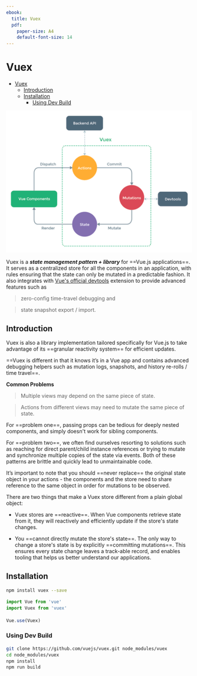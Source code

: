 ```yaml
---
ebook:
  title: Vuex
  pdf:
    paper-size: A4
    default-font-size: 14   
---
```


# Vuex

<!-- @import "[TOC]" {cmd="toc" depthFrom=1 depthTo=6 orderedList=false} -->

<!-- code_chunk_output -->

- [Vuex](#vuex)
  - [Introduction](#introduction)
  - [Installation](#installation)
    - [Using Dev Build](#using-dev-build)

<!-- /code_chunk_output -->

![Vuex Overview](img/overview.png)

Vuex is a ***state management pattern + library*** for ==Vue.js applications==. It serves as a centralized store for all the components in an application, with rules ensuring that the state can only be mutated in a predictable fashion. It also integrates with [Vue's official devtools](https://github.com/vuejs/vue-devtools) extension to provide advanced features such as 
> zero-config time-travel debugging and
 
> state snapshot export / import.

## Introduction

Vuex is also a library implementation tailored specifically 
for Vue.js to take advantage of its ==granular 
reactivity system== for efficient updates.

==Vuex is different in that it knows it’s in a Vue app and 
contains advanced debugging helpers such as mutation logs, 
snapshots, and history re-rolls / time travel==.

**Common Problems**

> Multiple views may depend on the same piece of state.

> Actions from different views may need to mutate the same piece of state.

For ==problem one==, passing props can be tedious for deeply 
nested components, and simply doesn't work for sibling components. 

For ==problem two==, we often find ourselves resorting to solutions 
such as reaching for direct parent/child instance references or 
trying to mutate and synchronize multiple copies of the state via events. 
Both of these patterns are brittle and quickly lead to unmaintainable code.

It’s important to note that you should ==never replace== the 
original state object in your actions - the components and 
the store need to share reference to the same object 
in order for mutations to be observed.

There are two things that make a Vuex store different 
from a plain global object:

* Vuex stores are ==reactive==. When Vue components retrieve state from it, 
they will reactively and efficiently update if the store's state changes.

* You ==cannot directly mutate the store's state==. The only way to change 
a store's state is by explicitly ==committing mutations==. This ensures every 
state change leaves a track-able record, and enables tooling that 
helps us better understand our applications.

## Installation

```bash
npm install vuex --save
```
```jsx
import Vue from 'vue'
import Vuex from 'vuex'

Vue.use(Vuex)
```

### Using Dev Build

```bash
git clone https://github.com/vuejs/vuex.git node_modules/vuex
cd node_modules/vuex
npm install
npm run build
```

